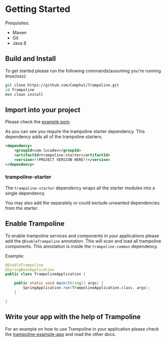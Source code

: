 # Getting Started

Prequisites:
* Maven
* Git 
* Java 8

## Build and Install

To get started please run the following commands(assuming you're running linux/osx):

```bash
git clone https://github.com/Camphul/Trampoline.git
cd Trampoline
mvn clean install
```

## Import into your project

Please check the [example pom](../trampoline-example-app/pom.xml).

As you can see you require the trampoline starter dependency. This dependency adds all of the trampoline starters.

```xml
<dependency>
    <groupId>com.lucadev</groupId>
    <artifactId>trampoline-starter</artifactId>
    <version>!!PROJECT VERSION HERE!!</version>
</dependency>
```

### trampoline-starter

The `trampoline-starter` dependency wraps all the starter modules into a single dependency.

You may also add the separately or could exclude unwanted dependencies from the starter.

## Enable Trampoline

To enable trampoline services and components in your applications please add the `@EnableTrampoline` annotation. This will scan and load all trampoline components.
This annotation is inside the `trampoline-common` dependency.

Example:

```java
@EnableTrampoline
@SpringBootApplication
public class TrampolineApplication {

    public static void main(String[] args) {
        SpringApplication.run(TrampolineApplication.class, args);
    }

}
```

## Write your app with the help of Trampoline

For an example on how to use Trampoline in your application please check the [trampoline-example-app](../trampoline-example-app) and read the other docs.